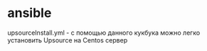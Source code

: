 # ansible
upsourceInstall.yml - c помощью данного кукбука можно легко установить Upsource на Centos сервер
